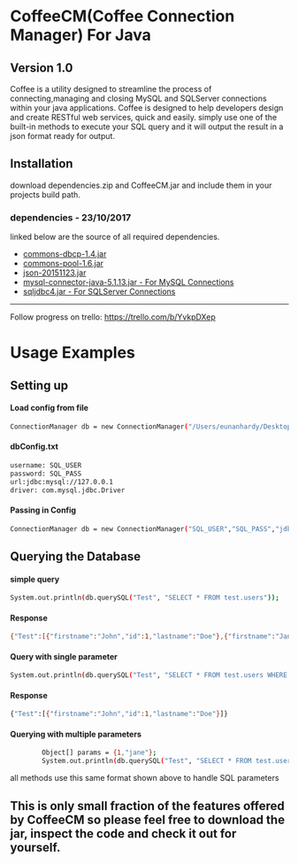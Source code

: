 # CoffeeCM(Coffee Connection Manager) For Java
## Version 1.0

Coffee is a utility designed to streamline the process of connecting,managing and closing MySQL and SQLServer connections within your java applications.
Coffee is designed to help developers design and create RESTful web services, quick and easily. simply use one of the built-in methods to execute your SQL query and it will output the result in a json format ready for output.

## Installation

download dependencies.zip and CoffeeCM.jar and include them in your projects build path.
### dependencies - 23/10/2017
linked below are the source of all required dependencies. 
- [commons-dbcp-1.4.jar](https://mvnrepository.com/artifact/commons-dbcp/commons-dbcp/1.4)
- [commons-pool-1.6.jar](https://mvnrepository.com/artifact/commons-pool/commons-pool/1.6)
- [json-20151123.jar](https://mvnrepository.com/artifact/org.json/json/20151123)
- [mysql-connector-java-5.1.13.jar - For MySQL Connections](https://mvnrepository.com/artifact/mysql/mysql-connector-java/5.1.13)
- [sqljdbc4.jar - For SQLServer Connections](https://mvnrepository.com/artifact/com.microsoft.sqlserver/sqljdbc4/4.0)

---
Follow progress on trello: https://trello.com/b/YvkpDXep

# Usage Examples
## Setting up  
 
#### Load config from file 
```sh
ConnectionManager db = new ConnectionManager("/Users/eunanhardy/Desktop/dbConfig.txt");
```
#### dbConfig.txt
```sh
username: SQL_USER
password: SQL_PASS
url:jdbc:mysql://127.0.0.1
driver: com.mysql.jdbc.Driver
```

#### Passing in Config
```sh
ConnectionManager db = new ConnectionManager("SQL_USER","SQL_PASS","jdbc:mysql://127.0.0.1","com.mysql.jdbc.Driver");
```
## Querying the Database

#### simple query
```sh
System.out.println(db.querySQL("Test", "SELECT * FROM test.users"));
```
#### Response
```sh
{"Test":[{"firstname":"John","id":1,"lastname":"Doe"},{"firstname":"Jane","id":2,"lastname":"Doe"}]}
```
#### Query with single parameter 
```sh
System.out.println(db.querySQL("Test", "SELECT * FROM test.users WHERE id = ?",1));
```

#### Response
```sh
{"Test":[{"firstname":"John","id":1,"lastname":"Doe"}]}
```

#### Querying with multiple parameters
```sh
		Object[] params = {1,"jane"};
        System.out.println(db.querySQL("Test", "SELECT * FROM test.users WHERE id = ? AND firstname = ?",params));
```

all methods use this same format shown above to handle SQL parameters 

This is only small fraction of the features offered by CoffeeCM so please feel free to download the jar, inspect the code and check it out for yourself.
---
